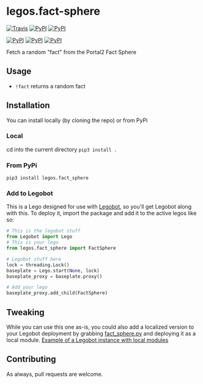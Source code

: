 # legos.fact-sphere

[![Travis](https://img.shields.io/travis/drewpearce/legos.fact_sphere.svg)]() [![PyPI](https://img.shields.io/pypi/pyversions/legos.fact_sphere.svg)]() [![PyPI](https://img.shields.io/pypi/v/legos.fact_sphere.svg)]()

[![PyPI](https://img.shields.io/pypi/wheel/legos.fact_sphere.svg)]() [![PyPI](https://img.shields.io/pypi/l/legos.fact_sphere.svg)]() [![PyPI](https://img.shields.io/pypi/status/legos.fact_sphere.svg)]()

Fetch a random "fact" from the Portal2 Fact Sphere

## Usage

- `!fact` returns a random fact

## Installation
You can install locally (by cloning the repo) or from PyPi
### Local
cd into the current directory
`pip3 install .`

### From PyPi
`pip3 install legos.fact_sphere`

### Add to Legobot
This is a Lego designed for use with [Legobot](https://github.com/Legobot/Legobot), so you'll get Legobot along with this. To deploy it, import the package and add it to the active legos like so:

```python
# This is the legobot stuff
from Legobot import Lego
# This is your lego
from legos.fact_sphere import FactSphere

# Legobot stuff here
lock = threading.Lock()
baseplate = Lego.start(None, lock)
baseplate_proxy = baseplate.proxy()

# Add your lego
baseplate_proxy.add_child(FactSphere)
```

## Tweaking

While you can use this one as-is, you could also add a localized version to your Legobot deployment by grabbing [fact_sphere.py](legos/fact_sphere.py) and deploying it as a local module. [Example of a Legobot instance with local modules](https://github.com/voxpupuli/thevoxfox/)

## Contributing

As always, pull requests are welcome.